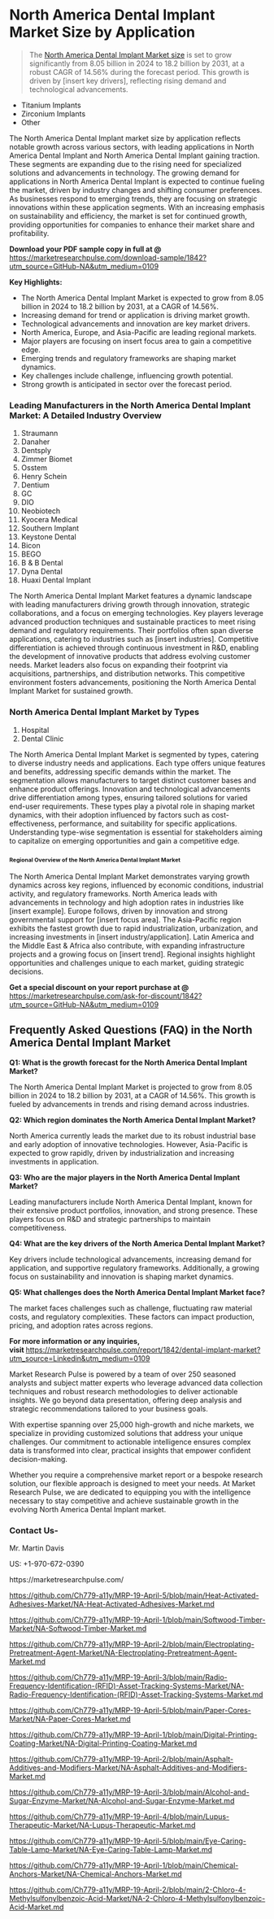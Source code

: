 <h1>North America Dental Implant Market&nbsp;Size by Application</h1><blockquote><p>The <a href="https://marketresearchpulse.com/download-sample/1842?utm_source=GitHub-NA&amp;utm_medium=0109">North America Dental Implant Market size</a> is set to grow significantly from 8.05 billion in 2024 to 18.2 billion by 2031, at a robust CAGR of 14.56% during the forecast period. This growth is driven by [insert key drivers], reflecting rising demand and technological advancements.</p></blockquote><ul><li>Titanium Implants <li> Zirconium Implants <li> Other</li></ul><p>The North America Dental Implant market size by application reflects notable growth across various sectors, with leading applications in North America Dental Implant and North America Dental Implant gaining traction. These segments are expanding due to the rising need for specialized solutions and advancements in technology. The growing demand for applications in North America Dental Implant is expected to continue fueling the market, driven by industry changes and shifting consumer preferences. As businesses respond to emerging trends, they are focusing on strategic innovations within these application segments. With an increasing emphasis on sustainability and efficiency, the market is set for continued growth, providing opportunities for companies to enhance their market share and profitability.</p><p><strong>Download your PDF sample copy in full at @ </strong><a href="https://marketresearchpulse.com/download-sample/1842?utm_source=GitHub-NA&amp;utm_medium=0109">https://marketresearchpulse.com/download-sample/1842?utm_source=GitHub-NA&amp;utm_medium=0109</a></p><p><strong>Key Highlights: </strong></p><ul><li>The North America Dental Implant Market is expected to grow from 8.05 billion in 2024 to 18.2 billion by 2031, at a CAGR of 14.56%.</li><li>Increasing demand for trend or application is driving market growth.</li><li>Technological advancements and innovation are key market drivers.</li><li>North America, Europe, and Asia-Pacific are leading regional markets.</li><li>Major players are focusing on insert focus area to gain a competitive edge.</li><li>Emerging trends and regulatory frameworks are shaping market dynamics.</li><li>Key challenges include challenge, influencing growth potential.</li><li>Strong growth is anticipated in sector over the forecast period.</li></ul><h3>Leading Manufacturers in the North America Dental Implant Market: A Detailed Industry Overview</h3><ol><li>Straumann</li><li>Danaher</li><li>Dentsply</li><li>Zimmer Biomet</li><li>Osstem</li><li>Henry Schein</li><li>Dentium</li><li>GC</li><li>DIO</li><li>Neobiotech</li><li>Kyocera Medical</li><li>Southern Implant</li><li>Keystone Dental</li><li>Bicon</li><li>BEGO</li><li>B & B Dental</li><li>Dyna Dental</li><li>Huaxi Dental Implant</li></ol><div class="flex max-w-full flex-col flex-grow"><div class="min-h-8 text-message flex w-full flex-col items-end gap-2 whitespace-normal break-words [.text-message+&amp;]:mt-5" dir="auto" data-message-author-role="assistant" data-message-id="fd8432e4-4910-450d-b182-61b7bfb0a01f" data-message-model-slug="gpt-4o"><div class="flex w-full flex-col gap-1 empty:hidden first:pt-[3px]"><div class="markdown prose w-full break-words dark:prose-invert light"><p>The North America Dental Implant Market features a dynamic landscape with leading manufacturers driving growth through innovation, strategic collaborations, and a focus on emerging technologies. Key players leverage advanced production techniques and sustainable practices to meet rising demand and regulatory requirements. Their portfolios often span diverse applications, catering to industries such as [insert industries]. Competitive differentiation is achieved through continuous investment in R&amp;D, enabling the development of innovative products that address evolving customer needs. Market leaders also focus on expanding their footprint via acquisitions, partnerships, and distribution networks. This competitive environment fosters advancements, positioning the North America Dental Implant Market for sustained growth.</p></div></div></div></div><h3>North America Dental Implant Market by Types</h3><ol><li>Hospital <li> Dental Clinic</li></ol><div class="flex max-w-full flex-col flex-grow"><div class="min-h-8 text-message flex w-full flex-col items-end gap-2 whitespace-normal break-words [.text-message+&amp;]:mt-5" dir="auto" data-message-author-role="assistant" data-message-id="084470be-0bb7-4664-bddf-5156b4f41249" data-message-model-slug="gpt-4o-mini"><div class="flex w-full flex-col gap-1 empty:hidden first:pt-[3px]"><div class="markdown prose w-full break-words dark:prose-invert light"><p>The North America Dental Implant Market is segmented by types, catering to diverse industry needs and applications. Each type offers unique features and benefits, addressing specific demands within the market. The segmentation allows manufacturers to target distinct customer bases and enhance product offerings. Innovation and technological advancements drive differentiation among types, ensuring tailored solutions for varied end-user requirements. These types play a pivotal role in shaping market dynamics, with their adoption influenced by factors such as cost-effectiveness, performance, and suitability for specific applications. Understanding type-wise segmentation is essential for stakeholders aiming to capitalize on emerging opportunities and gain a competitive edge.</p></div></div></div></div><h3><span style="font-size: 11px;">Regional Overview of the North America Dental Implant Market</span></h3><div class="flex max-w-full flex-col flex-grow"><div class="min-h-8 text-message flex w-full flex-col items-end gap-2 whitespace-normal break-words [.text-message+&amp;]:mt-5" dir="auto" data-message-author-role="assistant" data-message-id="e9038762-ce64-4e30-91c9-9bd413514231" data-message-model-slug="gpt-4o-mini"><div class="flex w-full flex-col gap-1 empty:hidden first:pt-[3px]"><div class="markdown prose w-full break-words dark:prose-invert light"><p>The North America Dental Implant Market demonstrates varying growth dynamics across key regions, influenced by economic conditions, industrial activity, and regulatory frameworks. North America leads with advancements in technology and high adoption rates in industries like [insert example]. Europe follows, driven by innovation and strong governmental support for [insert focus area]. The Asia-Pacific region exhibits the fastest growth due to rapid industrialization, urbanization, and increasing investments in [insert industry/application]. Latin America and the Middle East &amp; Africa also contribute, with expanding infrastructure projects and a growing focus on [insert trend]. Regional insights highlight opportunities and challenges unique to each market, guiding strategic decisions.</p></div></div></div></div><p><strong>Get a special discount on your report purchase at @ </strong><a href="https://marketresearchpulse.com/ask-for-discount/1842?utm_source=GitHub-NA&amp;utm_medium=0109">https://marketresearchpulse.com/ask-for-discount/1842?utm_source=GitHub-NA&amp;utm_medium=0109</a></p><h2>Frequently Asked Questions (FAQ) in the North America Dental Implant Market</h2><p><strong>Q1: What is the growth forecast for the North America Dental Implant Market?</strong></p><p>The North America Dental Implant Market is projected to grow from 8.05 billion in 2024 to 18.2 billion by 2031, at a CAGR of 14.56%. This growth is fueled by advancements in trends and rising demand across industries.</p><p><strong>Q2: Which region dominates the North America Dental Implant Market?</strong></p><p>North America currently leads the market due to its robust industrial base and early adoption of innovative technologies. However, Asia-Pacific is expected to grow rapidly, driven by industrialization and increasing investments in application.</p><p><strong>Q3: Who are the major players in the North America Dental Implant Market?</strong></p><p>Leading manufacturers include North America Dental Implant, known for their extensive product portfolios, innovation, and strong presence. These players focus on R&amp;D and strategic partnerships to maintain competitiveness.</p><p><strong>Q4: What are the key drivers of the North America Dental Implant Market?</strong></p><p>Key drivers include technological advancements, increasing demand for application, and supportive regulatory frameworks. Additionally, a growing focus on sustainability and innovation is shaping market dynamics.</p><p><strong>Q5: What challenges does the North America Dental Implant Market face?</strong></p><p>The market faces challenges such as challenge, fluctuating raw material costs, and regulatory complexities. These factors can impact production, pricing, and adoption rates across regions.</p><p><strong>For more information or any inquiries, visit&nbsp;</strong><a href="https://marketresearchpulse.com/report/1842/dental-implant-market?utm_source=Linkedin&utm_medium=0109">https://marketresearchpulse.com/report/1842/dental-implant-market?utm_source=Linkedin&utm_medium=0109</a></p><p>Market Research Pulse is powered by a team of over 250 seasoned analysts and subject matter experts who leverage advanced data collection techniques and robust research methodologies to deliver actionable insights. We go beyond data presentation, offering deep analysis and strategic recommendations tailored to your business goals.</p><p>With expertise spanning over 25,000 high-growth and niche markets, we specialize in providing customized solutions that address your unique challenges. Our commitment to actionable intelligence ensures complex data is transformed into clear, practical insights that empower confident decision-making.</p><p>Whether you require a comprehensive market report or a bespoke research solution, our flexible approach is designed to meet your needs. At Market Research Pulse, we are dedicated to equipping you with the intelligence necessary to stay competitive and achieve sustainable growth in the evolving North America Dental Implant market.</p><h3><strong>Contact Us-</strong></h3><p>Mr. Martin Davis</p><p>US: +1-970-672-0390</p><p>https://marketresearchpulse.com/</p><p><a href="https://github.com/Ch779-a11y/MRP-19-April-5/blob/main/Heat-Activated-Adhesives-Market/NA-Heat-Activated-Adhesives-Market.md">https://github.com/Ch779-a11y/MRP-19-April-5/blob/main/Heat-Activated-Adhesives-Market/NA-Heat-Activated-Adhesives-Market.md</a></p><p><a href="https://github.com/Ch779-a11y/MRP-19-April-1/blob/main/Softwood-Timber-Market/NA-Softwood-Timber-Market.md">https://github.com/Ch779-a11y/MRP-19-April-1/blob/main/Softwood-Timber-Market/NA-Softwood-Timber-Market.md</a></p><p><a href="https://github.com/Ch779-a11y/MRP-19-April-2/blob/main/Electroplating-Pretreatment-Agent-Market/NA-Electroplating-Pretreatment-Agent-Market.md">https://github.com/Ch779-a11y/MRP-19-April-2/blob/main/Electroplating-Pretreatment-Agent-Market/NA-Electroplating-Pretreatment-Agent-Market.md</a></p><p><a href="https://github.com/Ch779-a11y/MRP-19-April-3/blob/main/Radio-Frequency-Identification-(RFID)-Asset-Tracking-Systems-Market/NA-Radio-Frequency-Identification-(RFID)-Asset-Tracking-Systems-Market.md">https://github.com/Ch779-a11y/MRP-19-April-3/blob/main/Radio-Frequency-Identification-(RFID)-Asset-Tracking-Systems-Market/NA-Radio-Frequency-Identification-(RFID)-Asset-Tracking-Systems-Market.md</a></p><p><a href="https://github.com/Ch779-a11y/MRP-19-April-5/blob/main/Paper-Cores-Market/NA-Paper-Cores-Market.md">https://github.com/Ch779-a11y/MRP-19-April-5/blob/main/Paper-Cores-Market/NA-Paper-Cores-Market.md</a></p><p><a href="https://github.com/Ch779-a11y/MRP-19-April-1/blob/main/Digital-Printing-Coating-Market/NA-Digital-Printing-Coating-Market.md">https://github.com/Ch779-a11y/MRP-19-April-1/blob/main/Digital-Printing-Coating-Market/NA-Digital-Printing-Coating-Market.md</a></p><p><a href="https://github.com/Ch779-a11y/MRP-19-April-2/blob/main/Asphalt-Additives-and-Modifiers-Market/NA-Asphalt-Additives-and-Modifiers-Market.md">https://github.com/Ch779-a11y/MRP-19-April-2/blob/main/Asphalt-Additives-and-Modifiers-Market/NA-Asphalt-Additives-and-Modifiers-Market.md</a></p><p><a href="https://github.com/Ch779-a11y/MRP-19-April-3/blob/main/Alcohol-and-Sugar-Enzyme-Market/NA-Alcohol-and-Sugar-Enzyme-Market.md">https://github.com/Ch779-a11y/MRP-19-April-3/blob/main/Alcohol-and-Sugar-Enzyme-Market/NA-Alcohol-and-Sugar-Enzyme-Market.md</a></p><p><a href="https://github.com/Ch779-a11y/MRP-19-April-4/blob/main/Lupus-Therapeutic-Market/NA-Lupus-Therapeutic-Market.md">https://github.com/Ch779-a11y/MRP-19-April-4/blob/main/Lupus-Therapeutic-Market/NA-Lupus-Therapeutic-Market.md</a></p><p><a href="https://github.com/Ch779-a11y/MRP-19-April-5/blob/main/Eye-Caring-Table-Lamp-Market/NA-Eye-Caring-Table-Lamp-Market.md">https://github.com/Ch779-a11y/MRP-19-April-5/blob/main/Eye-Caring-Table-Lamp-Market/NA-Eye-Caring-Table-Lamp-Market.md</a></p><p><a href="https://github.com/Ch779-a11y/MRP-19-April-1/blob/main/Chemical-Anchors-Market/NA-Chemical-Anchors-Market.md">https://github.com/Ch779-a11y/MRP-19-April-1/blob/main/Chemical-Anchors-Market/NA-Chemical-Anchors-Market.md</a></p><p><a href="https://github.com/Ch779-a11y/MRP-19-April-2/blob/main/2-Chloro-4-Methylsulfonylbenzoic-Acid-Market/NA-2-Chloro-4-Methylsulfonylbenzoic-Acid-Market.md">https://github.com/Ch779-a11y/MRP-19-April-2/blob/main/2-Chloro-4-Methylsulfonylbenzoic-Acid-Market/NA-2-Chloro-4-Methylsulfonylbenzoic-Acid-Market.md</a></p>
